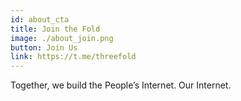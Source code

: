 ```yaml
---
id: about_cta
title: Join the Fold
image: ./about_join.png
button: Join Us
link: https://t.me/threefold
---
```

Together, we build the People’s Internet. Our Internet. 
